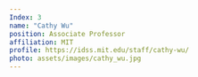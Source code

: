 ```yaml
---
Index: 3
name: "Cathy Wu"
position: Associate Professor
affiliation: MIT
profile: https://idss.mit.edu/staff/cathy-wu/
photo: assets/images/cathy_wu.jpg
---
```

